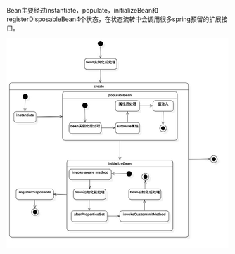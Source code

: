 Bean主要经过instantiate，populate，initializeBean和registerDisposableBean4个状态，在状态流转中会调用很多spring预留的扩展接口。

![Bean 状态](../../../../resources/images/init/bean-status.png)
